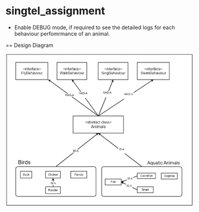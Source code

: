 # singtel_assignment

* Enable DEBUG mode, if required to see the detailed logs for each behaviour perfomrmance of an animal.

== Design Diagram

![Design diagram](https://github.com/govarthanant/singtel_assignment/blob/master/highlevel_design_diagram.PNG)
